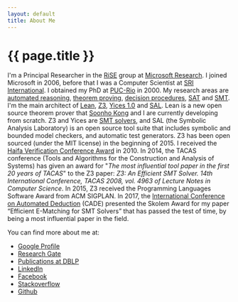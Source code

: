 ```yaml
---
layout: default
title: About Me
---
```


{{ page.title }}
================

I'm a Principal Researcher in the [RiSE](http://research.microsoft.com/en-us/groups/rise) group at [Microsoft Research](http://research.microsoft.com). I joined Microsoft in 2006, before that I was a Computer Scientist at [SRI International](http://www.csl.sri.com/). I obtained my PhD at [PUC-Rio](http://www.puc-rio.br) in 2000. My research areas are [automated reasoning](http://en.wikipedia.org/wiki/Automated_reasoning), [theorem proving](http://en.wikipedia.org/wiki/Theorem_proving), [decision procedures](http://en.wikipedia.org/wiki/Decision_procedure), [SAT](http://en.wikipedia.org/wiki/Boolean_satisfiability_problem) and [SMT](http://en.wikipedia.org/wiki/Satisfiability_Modulo_Theories).
I'm the main architect of [Lean](https://github.com/leodemoura/lean),  [Z3](https://github.com/Z3Prover/z3), [Yices 1.0](http://yices.csl.sri.com/) and
[SAL](http://sal.csl.sri.com). Lean is a new open source theorem prover that [Soonho Kong](http://www.cs.cmu.edu/~soonhok) and I are currently developing from scratch.
Z3 and Yices are [SMT solvers](http://en.wikipedia.org/wiki/Satisfiability_Modulo_Theories),
and SAL (the Symbolic Analysis Laboratory) is an open source tool suite that includes symbolic and bounded model checkers, and automatic test generators.
Z3 has been open sourced (under the MIT license) in the beginning of 2015.
I received the [Haifa Verification Conference Award](https://www.research.ibm.com/haifa/conferences/hvc2010/award.shtml) in 2010.
In 2014, the TACAS conference (Tools and Algorithms for the Construction and Analysis of Systems) has given an award for
"_The most influential tool paper in the first 20 years of TACAS_" to the Z3 paper: _Z3: An Efficient SMT Solver. 14th International Conference, TACAS 2008, vol. 4963 of Lecture Notes in Computer Science_.
In 2015, Z3 received the Programming Languages Software Award from ACM SIGPLAN.
In 2017, the [International Conference on Automated Deduction](http://www.cadeinc.org/) (CADE) presented the Skolem Award for my paper “Efficient E-Matching for SMT Solvers” that
has passed the test of time, by being a most influential paper in the field.

You can find more about me at:

- [Google Profile](http://scholar.google.com/citations?user=CwazDKgAAAAJ&amp;hl=en)
- [Research Gate](http://www.researchgate.net/profile/Leonardo_De_Moura/)
- [Publications at DBLP](http://www.informatik.uni-trier.de/~ley/db/indices/a-tree/m/Moura:Leonardo_Mendon=ccedil=a_de.html)
- [LinkedIn](http://www.linkedin.com/profile/view?id=15592114&amp;trk=tab_pro)
- [Facebook](http://facebook.com/leonardo.de.moura)
- [Stackoverflow](http://stackoverflow.com/users/841416/leonardo-de-moura)
- [Github](https://github.com/leodemoura)
